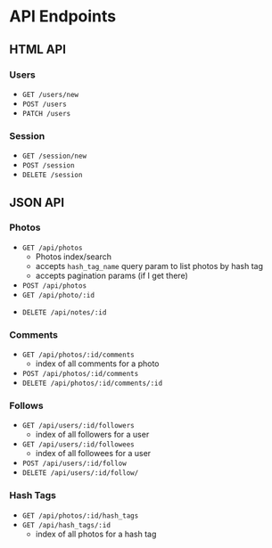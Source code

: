 # API Endpoints

## HTML API

### Users

- `GET /users/new`
- `POST /users`
- `PATCH /users`

### Session

- `GET /session/new`
- `POST /session`
- `DELETE /session`

## JSON API

### Photos

- `GET /api/photos`
  - Photos index/search
  - accepts `hash_tag_name` query param to list photos by hash tag
  - accepts pagination params (if I get there)
- `POST /api/photos`
- `GET /api/photo/:id`
<!-- maybe -->
- `DELETE /api/notes/:id`

### Comments

- `GET /api/photos/:id/comments`
  - index of all comments for a photo
- `POST /api/photos/:id/comments`
- `DELETE /api/photos/:id/comments/:id`

### Follows

- `GET /api/users/:id/followers`
  - index of all followers for a user
- `GET /api/users/:id/followees`
  - index of all followees for a user
- `POST /api/users/:id/follow`
- `DELETE /api/users/:id/follow/`

### Hash Tags

- `GET /api/photos/:id/hash_tags`
- `GET /api/hash_tags/:id`
  - index of all photos for a hash tag
